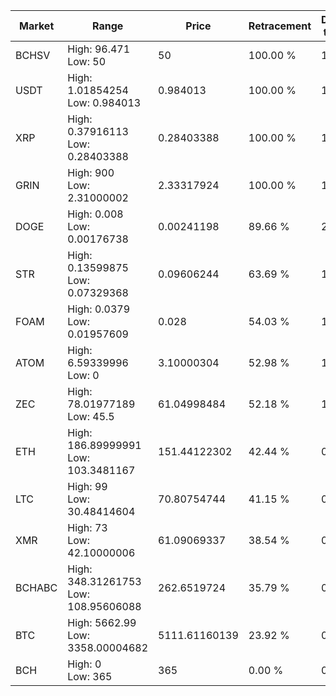 | Market | Range | Price| Retracement | Doubles to 50% |
| --- | --- | --- | --- | --- |
| BCHSV | High: 96.471<br />Low: 50 | 50 | 100.00 % | 1.46 |
| USDT | High: 1.01854254<br />Low: 0.984013 | 0.984013 | 100.00 % | 1.02 |
| XRP | High: 0.37916113<br />Low: 0.28403388 | 0.28403388 | 100.00 % | 1.17 |
| GRIN | High: 900<br />Low: 2.31000002 | 2.33317924 | 100.00 % | 193.36 |
| DOGE | High: 0.008<br />Low: 0.00176738 | 0.00241198 | 89.66 % | 2.02 |
| STR | High: 0.13599875<br />Low: 0.07329368 | 0.09606244 | 63.69 % | 1.09 |
| FOAM | High: 0.0379<br />Low: 0.01957609 | 0.028 | 54.03 % | 1.03 |
| ATOM | High: 6.59339996<br />Low: 0 | 3.10000304 | 52.98 % | 1.06 |
| ZEC | High: 78.01977189<br />Low: 45.5 | 61.04998484 | 52.18 % | 1.01 |
| ETH | High: 186.89999991<br />Low: 103.3481167 | 151.44122302 | 42.44 % | 0.00 |
| LTC | High: 99<br />Low: 30.48414604 | 70.80754744 | 41.15 % | 0.00 |
| XMR | High: 73<br />Low: 42.10000006 | 61.09069337 | 38.54 % | 0.00 |
| BCHABC | High: 348.31261753<br />Low: 108.95606088 | 262.6519724 | 35.79 % | 0.00 |
| BTC | High: 5662.99<br />Low: 3358.00004682 | 5111.61160139 | 23.92 % | 0.00 |
| BCH | High: 0<br />Low: 365 | 365 | 0.00 % | 0.00 |

